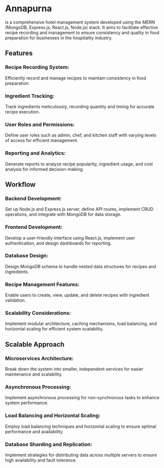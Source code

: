 # Annapurna 
is a comprehensive hotel management system developed using the MERN (MongoDB, Express.js, React.js, Node.js) stack. It aims to facilitate effective recipe recording and management to ensure consistency and quality in food preparation for businesses in the hospitality industry.

## Features
### Recipe Recording System:
Efficiently record and manage recipes to maintain consistency in food preparation.

### Ingredient Tracking:
Track ingredients meticulously, recording quantity and timing for accurate recipe execution.

### User Roles and Permissions:
Define user roles such as admin, chef, and kitchen staff with varying levels of access for efficient management.

### Reporting and Analytics:
Generate reports to analyze recipe popularity, ingredient usage, and cost analysis for informed decision-making.

## Workflow
### Backend Development:
Set up Node.js and Express.js server, define API routes, implement CRUD operations, and integrate with MongoDB for data storage.

### Frontend Development:
Develop a user-friendly interface using React.js, implement user authentication, and design dashboards for reporting.

### Database Design:
Design MongoDB schema to handle nested data structures for recipes and ingredients.

### Recipe Management Features:
Enable users to create, view, update, and delete recipes with ingredient validation.

### Scalability Considerations:
Implement modular architecture, caching mechanisms, load balancing, and horizontal scaling for efficient system scalability.

## Scalable Approach
### Microservices Architecture:
Break down the system into smaller, independent services for easier maintenance and scalability.

### Asynchronous Processing:
Implement asynchronous processing for non-synchronous tasks to enhance system performance.

### Load Balancing and Horizontal Scaling:
Employ load balancing techniques and horizontal scaling to ensure optimal performance and availability.

### Database Sharding and Replication:
Implement strategies for distributing data across multiple servers to ensure high availability and fault tolerance.
